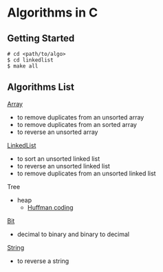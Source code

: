 # Algorithms in C


## Getting Started

```
# cd <path/to/algo>
$ cd linkedlist
$ make all
```

## Algorithms List


[Array](./algos/array)

- to remove duplicates from an unsorted array
- to remove duplicates from an sorted array
- to reverse an unsorted array

[LinkedList](./algos/linkedlist)

- to sort an unsorted linked list
- to reverse an unsorted linked list
- to remove duplicates from an unsorted linked list

Tree

- heap
  - [Huffman coding](./algos/tree/huffman)


[Bit](./algos/bit)

- decimal to binary and binary to decimal

[String](./algos/string)

- to reverse a string
